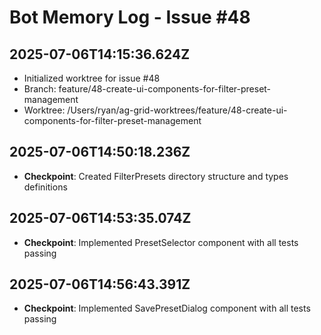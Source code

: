 # Bot Memory Log - Issue #48

## 2025-07-06T14:15:36.624Z

- Initialized worktree for issue #48
- Branch: feature/48-create-ui-components-for-filter-preset-management
- Worktree: /Users/ryan/ag-grid-worktrees/feature/48-create-ui-components-for-filter-preset-management

## 2025-07-06T14:50:18.236Z

- **Checkpoint**: Created FilterPresets directory structure and types definitions

## 2025-07-06T14:53:35.074Z

- **Checkpoint**: Implemented PresetSelector component with all tests passing

## 2025-07-06T14:56:43.391Z

- **Checkpoint**: Implemented SavePresetDialog component with all tests passing
